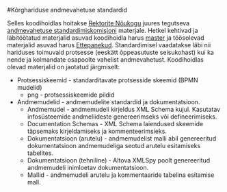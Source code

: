 #Kõrghariduse andmevahetuse standardid

Selles koodihoidlas hoitakse [Rektorite Nõukogu](http://ern.ee/) juures tegutseva [andmevahetuse standardimiskomisjoni](http://ern.ee/et/leht/standardimiskomisjon) materjale.
Hetkel kehtivad ja läbitöötatud materjalid asuvad koodihoidla harus [master](https://github.com/RektoriteNoukogu/ERN_HIS_standard/tree/master) ja töösolevad materjalid asuvad harus [Ettepanekud](https://github.com/RektoriteNoukogu/ERN_HIS_standard/tree/Ettepanekud2017).
Standardimisel vaadatakse läbi nii hariduses toimuvaid protsesse (eeskätt õppeasutuste seisukohast) kui ka nende ja kolmandate osapoolte vahelist andmevahetust. Koodihoidlas olevad materjalid on jaotatud järgmiselt:

* Protsessiskeemid - standarditavate protsesside skeemid (BPMN mudelid)
  * png - protsessiskeemide pildid
* Andmemudelid - andmemudelite standardid ja dokumentatsioon.
  * Andmemudel - andmemudeli kirjeldus XML Schema kujul. Kasutatav infosüsteemide andmeliideste genereerimseks või defineerimiseks.
  * Documentation Schemas - XML Schema laiendused skeemide täpsemaks kirjeldamiseks ja kommenteerimsieks.
  * Dokumentatsioon (arutelu) - andmemudelist malli abil genereeritud dokumentatsioon andmemudeliga seotud arutelu esitamiseks tabelites.
  * Dokumentatsioon (tehniline) - Altova XMLSpy poolt genereeritud andmemudeli inimloetav dokumentatsioon.
  * Mallid - andmemudeli arutelu ja kommentaaride tabelina esitamise mall.
